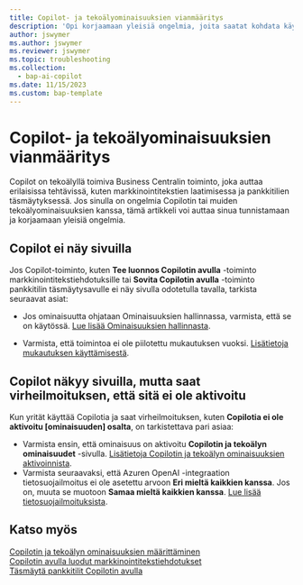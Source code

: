 ```yaml
---
title: Copilot- ja tekoälyominaisuuksien vianmääritys
description: 'Opi korjaamaan yleisiä ongelmia, joita saatat kohdata käyttäessäsi Copilot- ja tekoälyominaisuuksia Business Centralissa.'
author: jswymer
ms.author: jswymer
ms.reviewer: jswymer
ms.topic: troubleshooting
ms.collection:
  - bap-ai-copilot
ms.date: 11/15/2023
ms.custom: bap-template
---
```

# Copilot- ja tekoälyominaisuuksien vianmääritys

Copilot on tekoälyllä toimiva Business Centralin toiminto, joka auttaa erilaisissa tehtävissä, kuten markkinointitekstien laatimisessa ja pankkitilien täsmäytyksessä. Jos sinulla on ongelmia Copilotin tai muiden tekoälyominaisuuksien kanssa, tämä artikkeli voi auttaa sinua tunnistamaan ja korjaamaan yleisiä ongelmia.

## Copilot ei näy sivuilla

Jos Copilot-toiminto, kuten **Tee luonnos Copilotin avulla** -toiminto markkinointitekstiehdotuksille tai **Sovita Copilotin avulla** -toiminto pankkitilin täsmäytysavulle ei näy sivulla odotetulla tavalla, tarkista seuraavat asiat:

- Jos ominaisuutta ohjataan Ominaisuuksien hallinnassa, varmista, että se on käytössä. [Lue lisää Ominaisuuksien hallinnasta](admin-feature-management.md).

- Varmista, että toimintoa ei ole piilotettu mukautuksen vuoksi. [Lisätietoja mukautuksen käyttämisestä](ui-personalization-user.md).

## Copilot näkyy sivuilla, mutta saat virheilmoituksen, että sitä ei ole aktivoitu

Kun yrität käyttää Copilotia ja saat virheilmoituksen, kuten **Copilotia ei ole aktivoitu \[ominaisuuden\] osalta**, on tarkistettava pari asiaa:

- Varmista ensin, että ominaisuus on aktivoitu **Copilotin ja tekoälyn ominaisuudet** -sivulla. [Lisätietoja Copilotin ja tekoälyn ominaisuuksien aktivoinnista](enable-ai.md#activate-features). 
- Varmista seuraavaksi, että Azuren OpenAI -integraation tietosuojailmoitus ei ole asetettu arvoon **Eri mieltä kaikkien kanssa**. Jos on, muuta se muotoon **Samaa mieltä kaikkien kanssa**. [Lue lisää tietosuojailmoituksista](privacy-notices-status.md).

## Katso myös

[Copilotin ja tekoälyn ominaisuuksien määrittäminen](enable-ai.md)  
[Copilotin avulla luodut markkinointitekstiehdotukset](ai-overview.md)  
[Täsmäytä pankkitilit Copilotin avulla](bank-reconciliation-with-copilot.md)  
